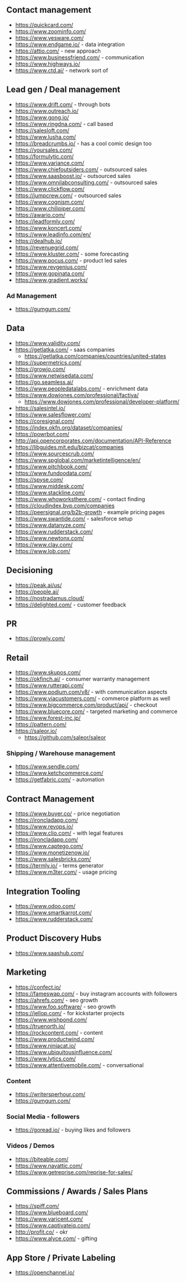 ## Contact management
* https://quickcard.com/
* https://www.zoominfo.com/
* https://www.yesware.com/
* https://www.endgame.io/ - data integration
* https://attio.com/ - new approach 
* https://www.businessfriend.com/ - communication 
* https://www.highways.io/
* https://www.ctd.ai/ - network sort of 

## Lead gen / Deal management
* https://www.drift.com/ - through bots
* https://www.outreach.io/
* https://www.gong.io/
* https://www.ringdna.com/ - call based
* https://salesloft.com/
* https://www.lusha.com/
* https://breadcrumbs.io/ - has a cool comic design too
* https://yoursales.com/
* https://formulytic.com/
* https://www.variance.com/
* https://www.chiefoutsiders.com/ - outsourced sales
* https://www.saasboost.io/ - outsourced sales
* https://www.omnilabconsulting.com/ - outsourced sales
* https://www.clickflow.com/
* https://jumpcrew.com/ - outsourced sales
* https://www.cognism.com/
* https://www.chilipiper.com/
* https://awario.com/
* https://leadformly.com/
* https://www.koncert.com/
* https://www.leadinfo.com/en/
* https://dealhub.io/
* https://revenuegrid.com/
* https://www.kluster.com/ - some forecasting
* https://www.pocus.com/ - product led sales
* https://www.revgenius.com/
* https://www.gopinata.com/
* https://www.gradient.works/

### Ad Management
* https://gumgum.com/

## Data
* https://www.validity.com/
* https://getlatka.com/ - saas companies
    * https://getlatka.com/companies/countries/united-states
* https://supermetrics.com/
* https://growjo.com/
* https://www.netwisedata.com/
* https://go.seamless.ai/
* https://www.peopledatalabs.com/ - enrichment data
* https://www.dowjones.com/professional/factiva/
    * https://www.dowjones.com/professional/developer-platform/
* https://salesintel.io/
* https://www.salesflower.com/
* https://coresignal.com/
* https://index.okfn.org/dataset/companies/
* https://powrbot.com/
* http://api.opencorporates.com/documentation/API-Reference
* https://libguides.mit.edu/bizcat/companies
* https://www.sourcescrub.com/
* https://www.spglobal.com/marketintelligence/en/
* https://www.pitchbook.com/
* https://www.fundoodata.com/
* https://spyse.com/
* https://www.middesk.com/
* https://www.stackline.com/
* https://www.whoworksthere.com/ - contact finding
* https://cloudindex.bvp.com/companies
* https://peersignal.org/b2b-growth - example pricing pages
* https://www.swantide.com/ - salesforce setup
* https://www.datanyze.com/
* https://www.rudderstack.com/
* https://www.newtonx.com/
* https://www.clay.com/
* https://www.lob.com/

## Decisioning
* https://peak.ai/us/
* https://people.ai/
* https://nostradamus.cloud/
* https://delighted.com/ - customer feedback

## PR
* https://prowly.com/

## Retail
* https://www.skupos.com/
* https://okfinch.ai/ - consumer warranty management
* https://www.rutterapi.com/ 
* https://www.podium.com/v8/ - with communication aspects
* https://www.viacustomers.com/ - commerce platform as well
* https://www.bigcommerce.com/product/api/ - checkout 
* https://www.bluecore.com/ - targeted marketing and commerce
* https://www.forest-inc.jp/
* https://pattern.com/
* https://saleor.io/ 
    * https://github.com/saleor/saleor 

### Shipping / Warehouse management
* https://www.sendle.com/
* https://www.ketchcommerce.com/ 
* https://getfabric.com/ - automation

## Contract Management
* https://www.buyer.co/ - price negotiation 
* https://ironcladapp.com/
* https://www.revops.io/
* https://www.clio.com/ - with legal features
* https://ironcladapp.com/
* https://www.captego.com/
* https://www.monetizenow.io/
* https://www.salesbricks.com/
* https://termly.io/ - terms generator
* https://www.m3ter.com/ - usage pricing

## Integration Tooling
* https://www.odoo.com/
* https://www.smartkarrot.com/
* https://www.rudderstack.com/

## Product Discovery Hubs
* https://www.saashub.com/

## Marketing
* https://confect.io/
* https://fameswap.com/ - buy instagram accounts with followers
* https://ahrefs.com/ - seo growth
* https://www.foo.software/ - seo growth
* https://jellop.com/ - for kickstarter projects
* https://www.wishpond.com/
* https://truenorth.io/
* https://rockcontent.com/ - content
* https://www.productwind.com/
* https://www.ninjacat.io/
* https://www.ubiquitousinfluence.com/
* https://www.lytics.com/
* https://www.attentivemobile.com/ - conversational

### Content
* https://writersperhour.com/
* https://gumgum.com/

### Social Media - followers
* https://goread.io/ - buying likes and followers

### Videos / Demos
* https://biteable.com/
* https://www.navattic.com/
* https://www.getreprise.com/reprise-for-sales/


## Commissions / Awards / Sales Plans
* https://spiff.com/
* https://www.blueboard.com/
* https://www.varicent.com/
* https://www.captivateiq.com/
* http://profit.co/ - okr
* https://www.alyce.com/ - gifting

## App Store / Private Labeling
* https://openchannel.io/
